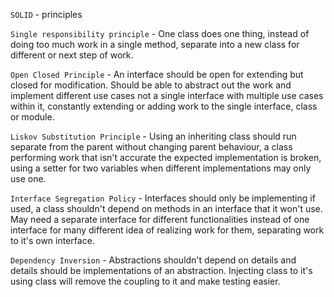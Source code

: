 `SOLID` - principles

`Single responsibility principle` - One class does one thing, instead of doing too much work in a single method, separate into a new class for different or next step of work.

`Open Closed Principle` - An interface should be open for extending but closed for modification. Should be able to abstract out the work and implement different use cases not a single interface with multiple use cases within it, constantly extending or adding work to the single interface, class or module.

`Liskov Substitution Principle` - Using an inheriting class should run separate from the parent without changing parent behaviour, a class performing work that isn't accurate the expected implementation is broken, using a setter for two variables when different implementations may only use one.

`Interface Segregation Policy` - Interfaces should only be implementing if used, a class shouldn't depend on methods in an interface that it won't use. May need a separate interface for different functionalities instead of one interface for many different idea of realizing work for them, separating work to it's own interface.

`Dependency Inversion` - Abstractions shouldn't depend on details and details should be implementations of an abstraction. Injecting class to it's using class will remove the coupling to it and make testing easier.
